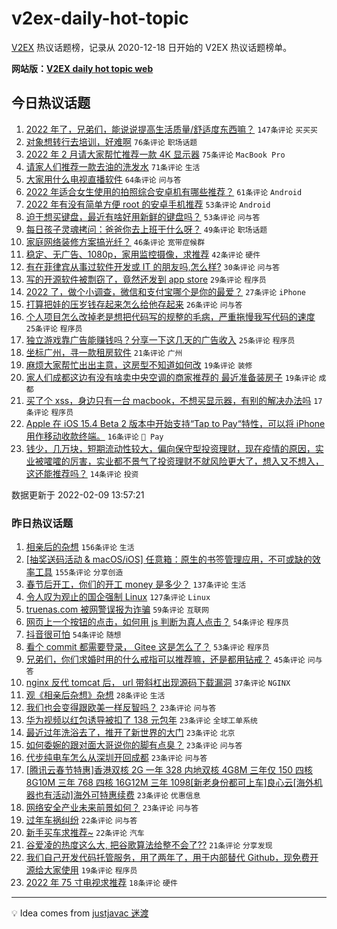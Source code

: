 # v2ex-daily-hot-topic

[V2EX](https://www.v2ex.com/) 热议话题榜，记录从 2020-12-18 日开始的 V2EX 热议话题榜单。

**网站版：[V2EX daily hot topic web](https://boojack.github.io/v2ex-daily-hot-topic-web/)**

## 今日热议话题

<!-- TODAY BEGIN -->

1. [2022 年了，兄弟们，能说说提高生活质量/舒适度东西嘛？](https://www.v2ex.com/t/832587) `147条评论` `买买买`
1. [对象想转行去培训，好难啊](https://www.v2ex.com/t/832615) `76条评论` `职场话题`
1. [2022 年 2 月请大家帮忙推荐一款 4K 显示器](https://www.v2ex.com/t/832589) `75条评论` `MacBook Pro`
1. [请家人们推荐一款去油的洗发水](https://www.v2ex.com/t/832611) `71条评论` `生活`
1. [大家用什么电视直播软件](https://www.v2ex.com/t/832582) `64条评论` `问与答`
1. [2022 年适合女生使用的拍照综合安卓机有哪些推荐？](https://www.v2ex.com/t/832592) `61条评论` `Android`
1. [2022 年有没有简单方便 root 的安卓手机推荐](https://www.v2ex.com/t/832607) `53条评论` `Android`
1. [迫于想买键盘，最近有啥好用新鲜的键盘吗？](https://www.v2ex.com/t/832652) `53条评论` `问与答`
1. [每日孩子灵魂拷问：爸爸你去上班干什么呀？](https://www.v2ex.com/t/832681) `49条评论` `职场话题`
1. [家庭网络装修方案搞光纤？](https://www.v2ex.com/t/832702) `46条评论` `宽带症候群`
1. [稳定、无广告、1080p，家用监控摄像，求推荐](https://www.v2ex.com/t/832581) `42条评论` `硬件`
1. [有在菲律宾从事过软件开发或 IT 的朋友吗,怎么样?](https://www.v2ex.com/t/832690) `30条评论` `问与答`
1. [写的开源软件被剽窃了，竟然还发到 app store](https://www.v2ex.com/t/832755) `29条评论` `程序员`
1. [2022 了，做个小调查，微信和支付宝哪个是你的最爱？](https://www.v2ex.com/t/832624) `27条评论` `iPhone`
1. [打算把娃的压岁钱存起来怎么给他存起来](https://www.v2ex.com/t/832726) `26条评论` `问与答`
1. [个人项目怎么改掉老是想把代码写的规整的毛病，严重拖慢我写代码的速度](https://www.v2ex.com/t/832684) `25条评论` `程序员`
1. [独立游戏靠广告能赚钱吗？分享一下这几天的广告收入](https://www.v2ex.com/t/832657) `25条评论` `程序员`
1. [坐标广州，寻一款租房软件](https://www.v2ex.com/t/832699) `21条评论` `广州`
1. [麻烦大家帮忙出出主意，这房型不知道如何改](https://www.v2ex.com/t/832727) `19条评论` `装修`
1. [家人们成都这边有没有啥卖中央空调的商家推荐的 最近准备装房子](https://www.v2ex.com/t/832712) `19条评论` `成都`
1. [买了个 xss，身边只有一台 macbook，不想买显示器，有别的解决办法吗](https://www.v2ex.com/t/832634) `17条评论` `程序员`
1. [Apple 在 iOS 15.4 Beta 2 版本中开始支持“Tap to Pay“特性，可以将 iPhone 用作移动收款终端。](https://www.v2ex.com/t/832583) `16条评论` ` Pay`
1. [钱少，几万块，短期流动性较大，偏向保守型投资理财，现在疫情的原因，实业被嚯嚯的厉害，实业都不景气了投资理财不就风险更大了，想入又不想入，这还能推荐吗？](https://www.v2ex.com/t/832743) `14条评论` `投资`

数据更新于 2022-02-09 13:57:21

<!-- TODAY END -->

### 昨日热议话题

<!-- YESTERDAY BEGIN -->

1. [相亲后的杂想](https://www.v2ex.com/t/832463) `156条评论` `生活`
1. [[抽奖送码活动 & macOS/iOS] 任意箱：原生的书签管理应用，不可或缺的效率工具](https://www.v2ex.com/t/832392) `155条评论` `分享创造`
1. [春节后开工，你们的开工 money 是多少？](https://www.v2ex.com/t/832360) `137条评论` `生活`
1. [令人叹为观止的国企强制 Linux](https://www.v2ex.com/t/832405) `127条评论` `Linux`
1. [truenas.com 被网警误报为诈骗](https://www.v2ex.com/t/832355) `59条评论` `互联网`
1. [网页上一个按钮的点击，如何用 js 判断为真人点击？](https://www.v2ex.com/t/832362) `54条评论` `程序员`
1. [抖音很可怕](https://www.v2ex.com/t/832436) `54条评论` `随想`
1. [看个 commit 都需要登录， Gitee 这是怎么了？](https://www.v2ex.com/t/832503) `53条评论` `程序员`
1. [兄弟们，你们求婚时用的什么戒指可以推荐嘛，还是都用钻戒？](https://www.v2ex.com/t/832477) `45条评论` `问与答`
1. [nginx 反代 tomcat 后， url 带斜杠出现源码下载漏洞](https://www.v2ex.com/t/832466) `37条评论` `NGINX`
1. [观《相亲后杂想》杂想](https://www.v2ex.com/t/832526) `28条评论` `生活`
1. [我们也会变得跟欧美一样反智吗？](https://www.v2ex.com/t/832512) `23条评论` `问与答`
1. [华为视频以红包诱导被扣了 138 元包年](https://www.v2ex.com/t/832460) `23条评论` `全球工单系统`
1. [最近过年洗浴去了，推开了新世界的大门](https://www.v2ex.com/t/832449) `23条评论` `北京`
1. [如何委婉的跟对面大哥说你的脚有点臭？](https://www.v2ex.com/t/832402) `23条评论` `问与答`
1. [代步纯电车怎么从深圳开回成都](https://www.v2ex.com/t/832366) `23条评论` `问与答`
1. [[腾讯云春节特惠]香港双核 2G 一年 328 内地双核 4G8M 三年仅 150 四核 8G10M 三年 768 四核 16G12M 三年 1098[新老身份都可上车]良心云[海外机器也有活动]海外可特惠续费](https://www.v2ex.com/t/832354) `23条评论` `优惠信息`
1. [网络安全产业未来前景如何？](https://www.v2ex.com/t/832351) `23条评论` `问与答`
1. [过年车祸纠纷](https://www.v2ex.com/t/832532) `22条评论` `问与答`
1. [新手买车求推荐~](https://www.v2ex.com/t/832467) `22条评论` `汽车`
1. [谷爱凌的热度这么大, 把谷歌算法给整不会了??](https://www.v2ex.com/t/832541) `21条评论` `分享发现`
1. [我们自己开发代码托管服务，用了两年了，用于内部替代 Github，现免费开源给大家使用](https://www.v2ex.com/t/832380) `19条评论` `程序员`
1. [2022 年 75 寸电视求推荐](https://www.v2ex.com/t/832472) `18条评论` `硬件`

<!-- YESTERDAY END -->

---

💡 Idea comes from [justjavac 迷渡](https://github.com/justjavac/)
